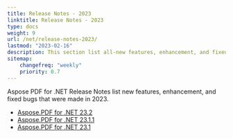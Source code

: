 ```yaml
---
title: Release Notes - 2023
linktitle: Release Notes - 2023
type: docs
weight: 9
url: /net/release-notes-2023/
lastmod: "2023-02-16"
description: This section list all-new features, enhancement, and fixed bugs by Aspose.PDF for .NET library in 2023.
sitemap:
    changefreq: "weekly"
    priority: 0.7
---
```


Aspose PDF for .NET Release Notes list new features, enhancement, and fixed bugs that were made in 2023.

- [Aspose.PDF for .NET 23.2](/pdf/net/aspose-pdf-for-net-23-2-release-notes/)
- [Aspose.PDF for .NET 23.1.1](/pdf/net/aspose-pdf-for-net-23-1-1-release-notes/)
- [Aspose.PDF for .NET 23.1](/pdf/net/aspose-pdf-for-net-23-1-release-notes/)


